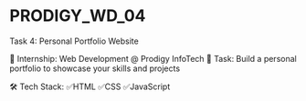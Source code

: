# PRODIGY_WD_04
Task 4: Personal Portfolio Website 

🚀 Internship: Web Development @ Prodigy InfoTech
📁 Task: Build a personal portfolio to showcase your skills and projects

🛠️ Tech Stack:
✅HTML
✅CSS
✅JavaScript


